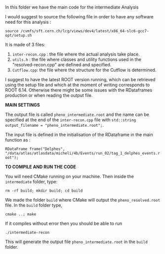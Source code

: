 In this folder we have the main code for the intermediate Analysis

I would suggest to source the following file in order to have any software need for this analysis :

```source /cvmfs/sft.cern.ch/lcg/views/dev4/latest/x86_64-slc6-gcc7-opt/setup.sh```

It is made of 3 files:
1) ```inter-recon.cpp``` : the file where the actual analysis take place.
2) ```utils.h``` : the file where classes and utility functions used in the "resolved-recon.cpp" are defined and specified.
3) ```Cutflow.cpp```: the file where the structure for the Cutflow is determined.


I suggest to have the latest ROOT version running, which can be retrieved using the setup file and which at the moment of writing corresponds to ROOT 6.14. Otherwise there might be some issues  with the RDataframes production or when reading the output file.

**MAIN SETTINGS**

The output file is called ```pheno_intermediate.root``` and the name can be specified at the end of the ```inter-recon.cpp``` file with ```std::string output_filename = "pheno_intermediate.root";```.

The input file is defined in the initialisation of the RDataframe in the main function as :

```RDataFrame frame("Delphes", "/data/atlas/atlasdata/micheli/4b/Events/run_02/tag_1_delphes_events.root");```

**TO COMPILE AND RUN THE CODE**

You will need CMake running on your machine. Then inside the ```intermediate``` folder, type:

```
rm -rf build; mkdir build; cd build
```

We made the folder ```build``` where CMake will output the ```pheno_resolved.root``` file. 
In the ```build``` folder type,
```
cmake ..; make
```

If it compiles without error then you should be able to run

```
./intermediate-recon
```
This will generate the output file ```pheno_intermediate.root``` in the ```build``` folder.


